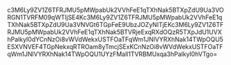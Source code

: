 c3M6Ly9ZV1Z6TFRJMU5pMWpabUk2VVhFeE1qTXhNak5BTXpZdU9Ua3VORGN1TVRFM09qWTIjSE4Kc3M6Ly9ZV1Z6TFRJMU5pMWpabUk2VVhFeE1qTXhNak5BTXpZdU9Ua3VNVGt6TGpFeE9UbzJOZyNITjEKc3M6Ly9ZV1Z6TFRJMU5pMWpabUk2VVhFeE1qTXhNak5BTVRjeExqRXdOQzR5TXpJdU1UVXhPalkyI0dYCnNzOi8vWVdWekxUSTFOaTFqWm1JNlVYRXhNak14TWpOQU5ESXVNVEF4TGpNekxqRTROam8yTmcjSExKCnNzOi8vWVdWekxUSTFOaTFqWm1JNlVYRXhNak14TWpOQU1UYzFMall1TVRBMUxqa3hPalkyI0hVTgo=
